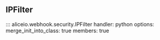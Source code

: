 ## IPFilter

::: aliceio.webhook.security.IPFilter
    handler: python
    options:
      merge_init_into_class: true
      members: true
